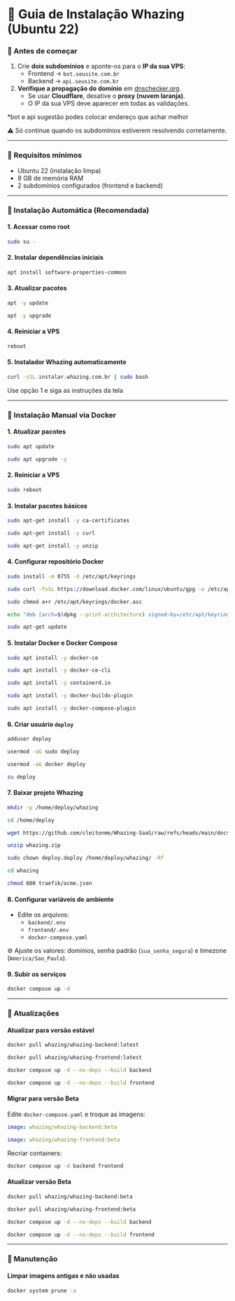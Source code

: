 # 🚀 Guia de Instalação Whazing (Ubuntu 22)

### 🔹 Antes de começar

1. Crie **dois subdomínios** e aponte-os para o **IP da sua VPS**:
   * Frontend → `bot.seusite.com.br`
   * Backend → `api.seusite.com.br`
2. **Verifique a propagação do domínio** em [dnschecker.org](https://dnschecker.org).
   * Se usar **Cloudflare**, desative o **proxy (nuvem laranja)**.
   * O IP da sua VPS deve aparecer em todas as validações.

*bot e api sugestão podes colocar endereço que achar melhor

⚠️ Só continue quando os subdomínios estiverem resolvendo corretamente.

***

### 🔹 Requisitos mínimos

* Ubuntu 22 (instalação limpa)
* 8 GB de memória RAM
* 2 subdomínios configurados (frontend e backend)

***

### 🔹 Instalação Automática (Recomendada)

#### 1. Acessar como root

```bash
sudo su -
```

#### 2. Instalar dependências iniciais

```bash
apt install software-properties-common
```

#### 3. Atualizar pacotes

```bash
apt -y update
```

```bash
apt -y upgrade
```

#### 4. Reiniciar a VPS

```bash
reboot
```

#### 5. Instalador Whazing automaticamente

```bash
curl -sSL instalar.whazing.com.br | sudo bash
```

Use opção 1 e siga as instruções da tela

***

### 🔹 Instalação Manual via Docker

#### 1. Atualizar pacotes

```bash
sudo apt update
```

```bash
sudo apt upgrade -y
```

#### 2. Reiniciar a VPS

```bash
sudo reboot
```

#### 3. Instalar pacotes básicos

```bash
sudo apt-get install -y ca-certificates
```

```bash
sudo apt-get install -y curl
```

```bash
sudo apt-get install -y unzip
```

#### 4. Configurar repositório Docker

```bash
sudo install -m 0755 -d /etc/apt/keyrings
```

```bash
sudo curl -fsSL https://download.docker.com/linux/ubuntu/gpg -o /etc/apt/keyrings/docker.asc
```

```bash
sudo chmod a+r /etc/apt/keyrings/docker.asc
```

```bash
echo "deb [arch=$(dpkg --print-architecture) signed-by=/etc/apt/keyrings/docker.asc] https://download.docker.com/linux/ubuntu $(. /etc/os-release && echo "$VERSION_CODENAME") stable" | sudo tee /etc/apt/sources.list.d/docker.list > /dev/null
```

```bash
sudo apt-get update
```

#### 5. Instalar Docker e Docker Compose

```bash
sudo apt install -y docker-ce
```

```bash
sudo apt install -y docker-ce-cli
```

```bash
sudo apt install -y containerd.io
```

```bash
sudo apt install -y docker-buildx-plugin
```

```bash
sudo apt install -y docker-compose-plugin
```

#### 6. Criar usuário `deploy`

```bash
adduser deploy
```

```bash
usermod -aG sudo deploy
```

```bash
usermod -aG docker deploy
```

```bash
su deploy
```

#### 7. Baixar projeto Whazing

```bash
mkdir -p /home/deploy/whazing
```

```bash
cd /home/deploy
```

```bash
wget https://github.com/cleitonme/Whazing-SaaS/raw/refs/heads/main/docs/Instalacao_manual_docker/whazing.zip
```

```bash
unzip whazing.zip
```

```bash
sudo chown deploy.deploy /home/deploy/whazing/ -Rf
```

```bash
cd whazing
```

```bash
chmod 600 traefik/acme.json
```

#### 8. Configurar variáveis de ambiente

* Edite os arquivos:
  * `backend/.env`
  * `frontend/.env`
  * `docker-compose.yaml`

⚙️ Ajuste os valores: domínios, senha padrão (`sua_senha_segura`) e timezone (`America/Sao_Paulo`).

#### 9. Subir os serviços

```bash
docker compose up -d
```

***

### 🔄 Atualizações

#### Atualizar para versão estável

```bash
docker pull whazing/whazing-backend:latest
```

```bash
docker pull whazing/whazing-frontend:latest
```

```bash
docker compose up -d --no-deps --build backend
```

```bash
docker compose up -d --no-deps --build frontend
```

#### Migrar para versão Beta

Edite `docker-compose.yaml` e troque as imagens:

```yaml
image: whazing/whazing-backend:beta
```

```yaml
image: whazing/whazing-frontend:beta
```

Recriar containers:

```bash
docker compose up -d backend frontend
```

#### Atualizar versão Beta

```bash
docker pull whazing/whazing-backend:beta
```

```bash
docker pull whazing/whazing-frontend:beta
```

```bash
docker compose up -d --no-deps --build backend
```

```bash
docker compose up -d --no-deps --build frontend
```

***

### 🧹 Manutenção

#### Limpar imagens antigas e não usadas

```bash
docker system prune -a
```
